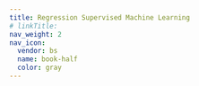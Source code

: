 ```yaml
---
title: Regression Supervised Machine Learning
# linkTitle:
nav_weight: 2
nav_icon:
  vendor: bs
  name: book-half
  color: gray
---
```

